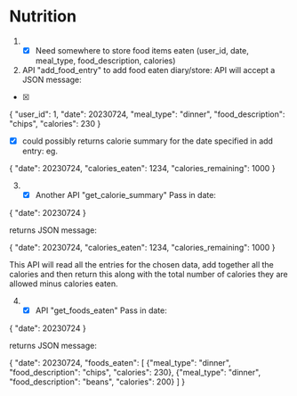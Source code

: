 # Nutrition



1. - [x] Need somewhere to store food items eaten (user_id, date, meal_type, food_description, calories)

2. API "add_food_entry" to add food eaten diary/store: API will accept a JSON message:

- [x]
{ "user_id": 1,
  "date": 20230724,
  "meal_type": "dinner",
  "food_description": "chips",
  "calories": 230
}

- [x] could possibly returns calorie summary for the date specified in add entry: eg.

{ "date": 20230724,
  "calories_eaten": 1234,
  "calories_remaining": 1000
}

3. - [x]  Another API "get_calorie_summary" Pass in date:

{ "date": 20230724 }

returns JSON message:

{ "date": 20230724,
  "calories_eaten": 1234,
  "calories_remaining": 1000
}

This API will read all the entries for the chosen data, add together all the calories and
then return this along with the total number of calories they are allowed minus calories eaten.

4. - [x]  API "get_foods_eaten" Pass in date:

{ "date": 20230724 }

returns JSON message:

{ "date": 20230724,
  "foods_eaten": [ {"meal_type": "dinner", "food_description": "chips", "calories": 230},
                   {"meal_type": "dinner", "food_description": "beans", "calories": 200} ]
}
